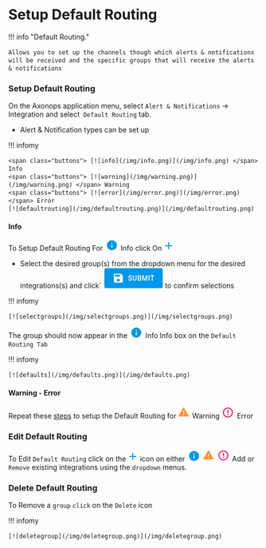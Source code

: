 # Setup Default Routing

!!! info "Default Routing." 

    Allows you to set up the channels though which alerts & notifications will be received and the specific groups that will receive the alerts & notifications



###  Setup Default Routing

On the Axonops application menu, select `Alert & Notifications` -> Integration and select` Default Routing` tab.

* Alert & Notification types can be set up


!!! infomy 

    <span class="buttons"> [![info](/img/info.png)](/img/info.png) </span> Info 
    <span class="buttons"> [![warning](/img/warning.png)](/img/warning.png) </span> Warning 
    <span class="buttons"> [![error](/img/error.png)](/img/error.png) </span> Error
    [![defaultrouting](/img/defaultrouting.png)](/img/defaultrouting.png)




####  Info

To Setup Default Routing For <span class="buttons"> [![info](/img/info.png)](/img/info.png) </span> Info click On <span class="buttons"> [![defaultplus](/img/defaultplus.png)](/img/defaultplus.png) </span>


* Select the desired group(s) from the dropdown menu for the desired integrations(s) and  click` <span class="buttons"> [![submit](/img/submit.png)](/img/submit.png) </span> to confirm selections

!!! infomy 

    [![selectgroups](/img/selectgroups.png)](/img/selectgroups.png) 

The group should now appear in the <span class="buttons">[![info](/img/info.png)](/img/info.png) </span> Info  Info box on the `Default Routing Tab`

!!! infomy 

    [![defaults](/img/defaults.png)](/img/defaults.png)

####  Warning - Error


Repeat these [steps][1] to setup the Default Routing for <span class="buttons"> [![warning](/img/warning.png)](/img/warning.png) </span> Warning 
<span class="buttons">[![error](/img/error.png)](/img/error.png) </span> Error 

[1]: #info

### Edit Default Routing

To Edit `Default Routing` click on the  <span class="buttons">[![defaultplus](/img/defaultplus.png)](/img/defaultplus.png) </spa> icon on either <span class="buttons">[![info](/img/info.png)](/img/info.png) </span> <span class="buttons">[![warning](/img/warning.png)](/img/warning.png) [![error](/img/error.png)](/img/error.png) </span>  Add or `Remove` existing integrations using the `dropdown` menus.


### Delete Default Routing

To Remove a `group` `click` on the `Delete` icon

!!! infomy 

    [![deletegroup](/img/deletegroup.png)](/img/deletegroup.png)

